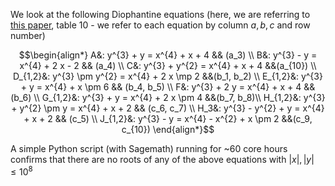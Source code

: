 We look at the following Diophantine equations (here, we are referring to [this paper](https://diofeq.files.wordpress.com/2024/02/open-2.pdf), table 10 - we refer to each equation by column $a,b,c$ and row number)

$$\begin{align*}
A&: y^{3} + y = x^{4} + x + 4 && (a_3) \\
B&: y^{3} - y = x^{4} + 2 x - 2 && (a_4) \\
C&: y^{3} + y^{2} = x^{4} + x + 4 &&(a_{10}) \\
D_{1,2}&:  y^{3} \pm y^{2} = x^{4} + 2 x \mp 2  &&(b_1, b_2) \\
E_{1,2}&: y^{3} + y = x^{4} + x \pm 6 && (b_4, b_5) \\
F&: y^{3} + 2 y = x^{4} + x + 4 && (b_6) \\
G_{1,2}&: y^{3} + y = x^{4} + 2 x \pm 4  &&(b_7, b_8)\\
H_{1,2}&: y^{3} + y^{2} \pm y = x^{4} + x + 2 && (c_6, c_7) \\
H_3&: y^{3} - y^{2} + y = x^{4} + x + 2 && (c_5) \\
J_{1,2}&: y^{3} - y = x^{4} - x^{2} + x \pm 2  &&(c_9, c_{10})
\end{align*}$$

A simple Python script (with Sagemath) running for ~60 core hours confirms that there are no roots of any of the above equations with $|x|, |y| \le 10^8$

